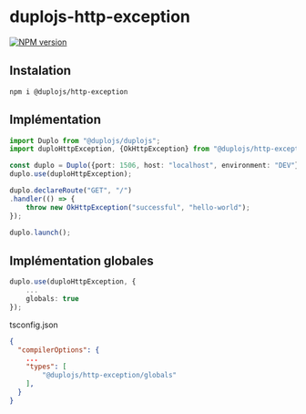 # duplojs-http-exception
[![NPM version](https://img.shields.io/npm/v/@duplojs/http-exception)](https://www.npmjs.com/package/@duplojs/http-exception)

## Instalation
```
npm i @duplojs/http-exception
```

## Implémentation
```ts
import Duplo from "@duplojs/duplojs";
import duploHttpException, {OkHttpException} from "@duplojs/http-exception";

const duplo = Duplo({port: 1506, host: "localhost", environment: "DEV"});
duplo.use(duploHttpException);

duplo.declareRoute("GET", "/")
.handler(() => {
    throw new OkHttpException("successful", "hello-world");
});

duplo.launch();
```

## Implémentation globales
```ts
duplo.use(duploHttpException, {
    ...
    globals: true
});
```

tsconfig.json
```json
{
  "compilerOptions": {
    ...
    "types": [
        "@duplojs/http-exception/globals"
    ],
  }
}
```